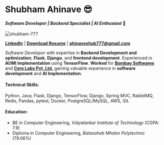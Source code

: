# Shubham Ahinave 😎	
#### *Software Developer | Backend Specialist | AI Enthusiast* 🚀

<p align="left"> <img src="https://komarev.com/ghpvc/?username=shubham-777&label=Profile%20views&color=0e75b6&style=flat" alt="shubham-777" /> </p>

**[LinkedIn](https://www.linkedin.com/in/shubham-ahinave/)** | **[Download Resume](https://drive.google.com/file/d/1F5CmrD_5-X0q_TQVM5DZQwbweVDHcinp/view?usp=sharing)** | **ahinaveshub777@gmail.com**

*Software Developer* with expertise in **Backend Development and optimization**, **Flask**, **Django**, and **frontend development**. Experienced in **AI/Ml Implementation** using **TensorFlow**. **Worked** for **[Bombay Softwares](https://www.bombaysoftwares.com/)** and **[Cere Labs Pvt. Ltd.](https://www.cerelabs.com/)** gaining valuable experience in **software development** and **AI Implementation**.

#### **Technical Skills:** 
Python, Java, Flask, Django, TensorFlow, Django, Spring MVC, RabbitMQ, Redis, Pandas, pytest, Docker, PostgreSQL/MySQL, AWS, Git.

#### **Education:** 
- BE in Computer Engineering, *Vidyalankar Institute of Technology* (CGPA: 7.9)
- Diploma in Computer Engineering, *Balasaheb Mhatre Polytechnic* (79.06%)
